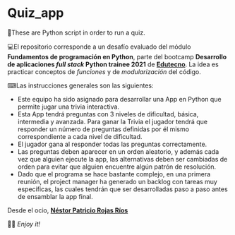 # Quiz_app
🐍These are Python script in order to run a quiz.

💻El repositorio corresponde a un desafío evaluado del módulo **Fundamentos de programación en Python**, parte del bootcamp **Desarrollo de aplicaciones *full stack* Python trainee 2021** de **[Edutecno](https://edutecno.cl/)**. La idea es practicar conceptos de *funciones* y de *modularización* del código.

⌨Las instrucciones generales son las siguientes:
- Este equipo ha sido asignado para desarrollar una App en Python que permite jugar una trivia interactiva.
- Esta App tendrá preguntas con 3 niveles de dificultad, básica, intermedia y avanzada. Para ganar la Trivia el jugador tendrá que responder un número de preguntas definidas por él mismo correspondiente a cada nivel de dificultad.
- El jugador gana al responder todas las preguntas correctamente.
- Las preguntas deben aparecer en un orden aleatorio, y además cada vez que alguien ejecute la app, las alternativas deben ser cambiadas de orden para evitar que alguien encuentre algún patrón de resolución.
- Dado que el programa se hace bastante complejo, en una primera reunión, el project manager ha generado un backlog con tareas muy específicas, las cuales tendrán que ser desarrolladas paso a paso antes de ensamblar la app final.

Desde el ocio, **[Néstor Patricio Rojas Ríos](https://github.com/NestorPatricio)**

🤘🏽 _Enjoy it!_
